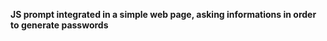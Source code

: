 <strong> JS prompt integrated in a simple web page, asking informations in order to generate passwords </strong>
